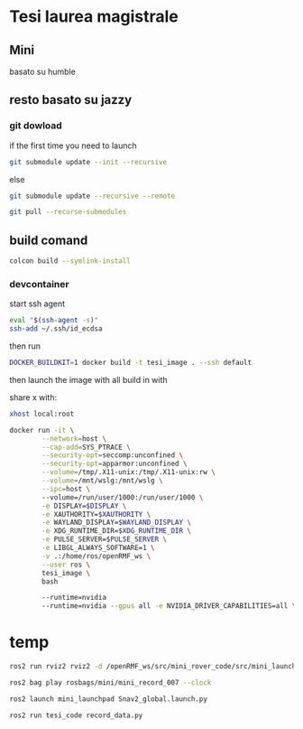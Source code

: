 # Tesi laurea magistrale

## Mini

basato su humble

## resto basato su jazzy

### git dowload

if the first time you need to launch

```bash
git submodule update --init --recursive
```

else

```bash
git submodule update --recursive --remote
```

```bash
git pull --recurse-submodules
```


## build comand

```bash
colcon build --symlink-install
```

### devcontainer

start ssh agent
```bash
eval "$(ssh-agent -s)"
ssh-add ~/.ssh/id_ecdsa
```

then run
```bash
DOCKER_BUILDKIT=1 docker build -t tesi_image . --ssh default
```

then launch the image with all build in with

share x with:
```bash
xhost local:root
```

```bash
docker run -it \
        --network=host \
        --cap-add=SYS_PTRACE \
        --security-opt=seccomp:unconfined \
        --security-opt=apparmor:unconfined \
        --volume=/tmp/.X11-unix:/tmp/.X11-unix:rw \
        --volume=/mnt/wslg:/mnt/wslg \
        --ipc=host \ 
        --volume=/run/user/1000:/run/user/1000 \
        -e DISPLAY=$DISPLAY \
        -e XAUTHORITY=$XAUTHORITY \
        -e WAYLAND_DISPLAY=$WAYLAND_DISPLAY \
        -e XDG_RUNTIME_DIR=$XDG_RUNTIME_DIR \
        -e PULSE_SERVER=$PULSE_SERVER \
        -e LIBGL_ALWAYS_SOFTWARE=1 \
        -v .:/home/ros/openRMF_ws \
        --user ros \
        tesi_image \
        bash
```

```bash
        --runtime=nvidia
        --runtime=nvidia --gpus all -e NVIDIA_DRIVER_CAPABILITIES=all \

```


# temp
```bash
ros2 run rviz2 rviz2 -d /openRMF_ws/src/mini_rover_code/src/mini_launchpad/rviz/mini_nav.rviz

ros2 bag play rosbags/mini/mini_record_007 --clock

ros2 launch mini_launchpad Snav2_global.launch.py

ros2 run tesi_code record_data.py
```